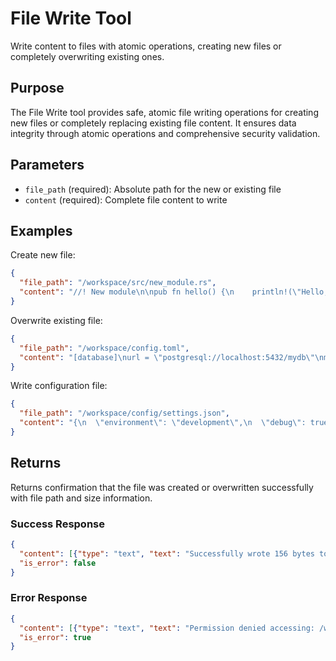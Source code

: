 # File Write Tool

Write content to files with atomic operations, creating new files or completely overwriting existing ones.

## Purpose

The File Write tool provides safe, atomic file writing operations for creating new files or completely replacing existing file content. It ensures data integrity through atomic operations and comprehensive security validation.

## Parameters

- `file_path` (required): Absolute path for the new or existing file
- `content` (required): Complete file content to write

## Examples

Create new file:
```json
{
  "file_path": "/workspace/src/new_module.rs",
  "content": "//! New module\n\npub fn hello() {\n    println!(\"Hello, world!\");\n}"
}
```

Overwrite existing file:
```json
{
  "file_path": "/workspace/config.toml", 
  "content": "[database]\nurl = \"postgresql://localhost:5432/mydb\"\nmax_connections = 10\n"
}
```

Write configuration file:
```json
{
  "file_path": "/workspace/config/settings.json",
  "content": "{\n  \"environment\": \"development\",\n  \"debug\": true,\n  \"database\": {\n    \"host\": \"localhost\",\n    \"port\": 5432\n  }\n}"
}
```

## Returns

Returns confirmation that the file was created or overwritten successfully with file path and size information.

### Success Response
```json
{
  "content": [{"type": "text", "text": "Successfully wrote 156 bytes to /workspace/src/main.rs"}],
  "is_error": false
}
```

### Error Response
```json
{
  "content": [{"type": "text", "text": "Permission denied accessing: /workspace/protected/file.txt"}],
  "is_error": true
}
```